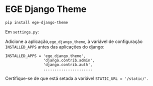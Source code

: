 # EGE Django Theme

```
pip install ege-django-theme
```

Em ```settings.py```:

Adicione a aplicação,```ege_django_theme```, à variável de configuração ```INSTALLED_APPS``` antes das aplicações do django:

```
INSTALLED_APPS = 'ege_django_theme',
                 'django.contrib.admin',
                 'django.contrib.auth',
                 ......................
```
  
Certifique-se de que está setada a variável ```STATIC_URL = '/static/'```.
